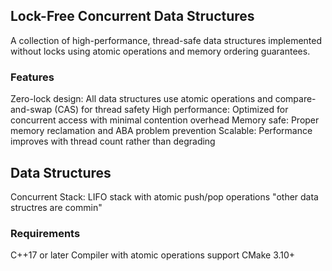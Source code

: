 ## Lock-Free Concurrent Data Structures
A collection of high-performance, thread-safe data structures implemented without locks using atomic operations and memory ordering guarantees.
### Features

Zero-lock design: All data structures use atomic operations and compare-and-swap (CAS) for thread safety
High performance: Optimized for concurrent access with minimal contention overhead
Memory safe: Proper memory reclamation and ABA problem prevention
Scalable: Performance improves with thread count rather than degrading

## Data Structures

Concurrent Stack: LIFO stack with atomic push/pop operations 
"other data structres are commin"

### Requirements

C++17 or later
Compiler with atomic operations support
CMake 3.10+
